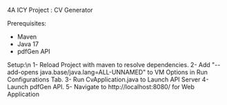 4A ICY Project : CV Generator

Prerequisites:
- Maven
- Java 17
- pdfGen API

Setup:\n
1- Reload Project with maven to resolve dependencies.
2- Add "--add-opens java.base/java.lang=ALL-UNNAMED" to VM Options in Run Configurations Tab.
3- Run CvApplication.java to Launch API Server
4- Launch pdfGen API.
5- Navigate to http://localhost:8080/ for Web Application
